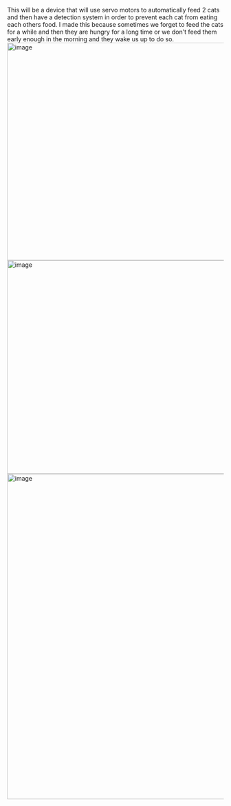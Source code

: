 This will be a device that will use servo motors to automatically feed 2 cats and then have a detection system in order to prevent each cat from eating each others food. I made this because sometimes we forget to feed the cats for a while and then they are hungry for a long time or we don't feed them early enough in the morning and they wake us up to do so.
<img width="1060" height="506" alt="image" src="https://github.com/user-attachments/assets/66d19903-9e76-42a2-a15e-ed3775295d30" />
<img width="513" height="497" alt="image" src="https://github.com/user-attachments/assets/e948f853-f4d8-4759-8af6-8437591ccc2d" />
<img width="1070" height="757" alt="image" src="https://github.com/user-attachments/assets/894d296d-d93d-44d0-9287-a16ffd6db2e9" />
